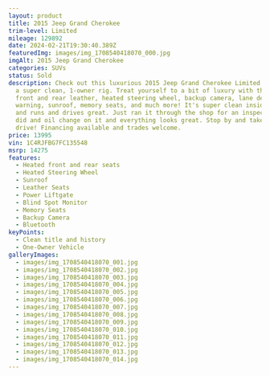 ```yaml
---
layout: product
title: 2015 Jeep Grand Cherokee
trim-level: Limited
mileage: 129892
date: 2024-02-21T19:30:40.389Z
featuredImg: images/img_1708540418070_000.jpg
imgAlt: 2015 Jeep Grand Cherokee
categories: SUVs
status: Sold
description: Check out this luxurious 2015 Jeep Grand Cherokee Limited! This is
  a super clean, 1-owner rig. Treat yourself to a bit of luxury with the heated
  front and rear leather, heated steering wheel, backup camera, lane departure
  warning, sunroof, memory seats, and much more! It's super clean inside and out
  and runs and drives great. Just ran it through the shop for an inspection and
  did and oil change on it and everything looks great. Stop by and take it for a
  drive! Financing available and trades welcome.
price: 13995
vin: 1C4RJFBG7FC135548
msrp: 14275
features:
  - Heated front and rear seats
  - Heated Steering Wheel
  - Sunroof
  - Leather Seats
  - Power Liftgate
  - Blind Spot Monitor
  - Memory Seats
  - Backup Camera
  - Bluetooth
keyPoints:
  - Clean title and history
  - One-Owner Vehicle
galleryImages:
  - images/img_1708540418070_001.jpg
  - images/img_1708540418070_002.jpg
  - images/img_1708540418070_003.jpg
  - images/img_1708540418070_004.jpg
  - images/img_1708540418070_005.jpg
  - images/img_1708540418070_006.jpg
  - images/img_1708540418070_007.jpg
  - images/img_1708540418070_008.jpg
  - images/img_1708540418070_009.jpg
  - images/img_1708540418070_010.jpg
  - images/img_1708540418070_011.jpg
  - images/img_1708540418070_012.jpg
  - images/img_1708540418070_013.jpg
  - images/img_1708540418070_014.jpg
---
```

